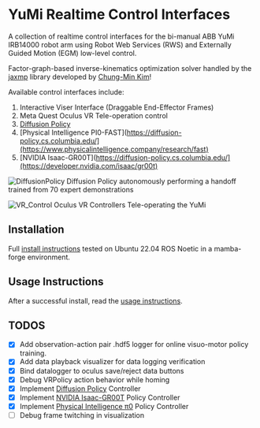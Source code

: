 # YuMi Realtime Control Interfaces

A collection of realtime control interfaces for the bi-manual ABB YuMi IRB14000 robot arm using Robot Web Services (RWS) and Externally Guided Motion (EGM) low-level control.

Factor-graph-based inverse-kinematics optimization solver handled by the [jaxmp](https://github.com/chungmin99/jaxmp) library developed by [Chung-Min Kim](https://chungmin99.github.io/)! 

Available control interfaces include:
1. Interactive Viser Interface (Draggable End-Effector Frames)
2. Meta Quest Oculus VR Tele-operation control
3. [Diffusion Policy](https://diffusion-policy.cs.columbia.edu/)
4. [Physical Intelligence PI0-FAST](https://diffusion-policy.cs.columbia.edu/](https://www.physicalintelligence.company/research/fast)
5. [NVIDIA Isaac-GR00T](https://diffusion-policy.cs.columbia.edu/](https://developer.nvidia.com/isaac/gr00t)

![DiffusionPolicy](data/media/DiffusionPolicyHandoffYuMi.gif)
Diffusion Policy autonomously performing a handoff trained from 70 expert demonstrations

![VR_Control](data/media/YuMiTeleopVR.gif)
Oculus VR Controllers Tele-operating the YuMi

## Installation
Full [install instructions](INSTALL.md) tested on Ubuntu 22.04 ROS Noetic in a mamba-forge environment.

## Usage Instructions
After a successful install, read the [usage instructions](USAGE_GUIDE.md).

## TODOS

- [x] Add observation-action pair .hdf5 logger for online visuo-motor policy training.
- [x] Add data playback visualizer for data logging verification
- [x] Bind datalogger to oculus save/reject data buttons
- [x] Debug VRPolicy action behavior while homing
- [x] Implement [Diffusion Policy](https://diffusion-policy.cs.columbia.edu/) Controller
- [x] Implement [NVIDIA Isaac-GR00T](https://developer.nvidia.com/isaac/gr00t) Policy Controller
- [x] Implement [Physical Intelligence π0](https://www.physicalintelligence.company/blog/pi0) Policy Controller
- [ ] Debug frame twitching in visualization
